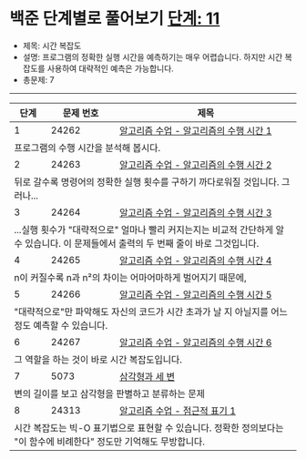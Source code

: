 # 백준 단계별로 풀어보기 [단계: 11](https://www.acmicpc.net/step/53)

- 제목: 시간 복잡도
- 설명: 프로그램의 정확한 실행 시간을 예측하기는 매우 어렵습니다. 하지만 시간 복잡도를 사용하여 대략적인 예측은 가능합니다.
- 총문제: 7
---
<P>
  <table>
    <thead><tr><th>단계</th><th>문제 번호</th><th>제목</th></tr></thead>
    <tbody>
      <tr><td>1</td><td>24262</td><td><a href="https://www.acmicpc.net/problem/24262">알고리즘 수업 - 알고리즘의 수행 시간 1</a></td></tr>
      <tr><td colspan="3">프로그램의 수행 시간을 분석해 봅시다.</td></tr>
      <tr><td>2</td><td>24263</td><td><a href="https://www.acmicpc.net/problem/24263">알고리즘 수업 - 알고리즘의 수행 시간 2</a></td></tr>
      <tr><td colspan="3">뒤로 갈수록 명령어의 정확한 실행 횟수를 구하기 까다로워질 것입니다. 그러나...</td></tr>
      <tr><td>3</td><td>24264</td><td><a href="https://www.acmicpc.net/problem/24264">알고리즘 수업 - 알고리즘의 수행 시간 3</a></td></tr>
      <tr><td colspan="3">...실행 횟수가 "대략적으로" 얼마나 빨리 커지는지는 비교적 간단하게 알 수 있습니다. 이 문제들에서 출력의 두 번째 줄이 바로 그것입니다.</td></tr>
      <tr><td>4</td><td>24265</td><td><a href="https://www.acmicpc.net/problem/24265">알고리즘 수업 - 알고리즘의 수행 시간 4</a></td></tr>
      <tr><td colspan="3">n이 커질수록 n과 n²의 차이는 어마어마하게 벌어지기 때문에,</td></tr>
      <tr><td>5</td><td>24266</td><td><a href="https://www.acmicpc.net/problem/24266">알고리즘 수업 - 알고리즘의 수행 시간 5</a></td></tr>
      <tr><td colspan="3">"대략적으로"만 파악해도 자신의 코드가 시간 초과가 날 지 아닐지를 어느 정도 예측할 수 있습니다.</td></tr>
      <tr><td>6</td><td>24267</td><td><a href="https://www.acmicpc.net/problem/24267">알고리즘 수업 - 알고리즘의 수행 시간 6</a></td></tr>
      <tr><td colspan="3">그 역할을 하는 것이 바로 시간 복잡도입니다.</td></tr>
      <tr><td>7</td><td>5073</td><td><a href="https://www.acmicpc.net/problem/5073">삼각형과 세 변</a></td></tr>
      <tr><td colspan="3">변의 길이를 보고 삼각형을 판별하고 분류하는 문제</td></tr>
      <tr><td>8</td><td>24313</td><td><a href="https://www.acmicpc.net/problem/24313">알고리즘 수업 - 점근적 표기 1</a></td></tr>
      <tr><td colspan="3">시간 복잡도는 빅-O 표기법으로 표현할 수 있습니다. 정확한 정의보다는 "이 함수에 비례한다" 정도만 기억해도 무방합니다.</td></tr>
    </tbody>
  </table>
</P>
